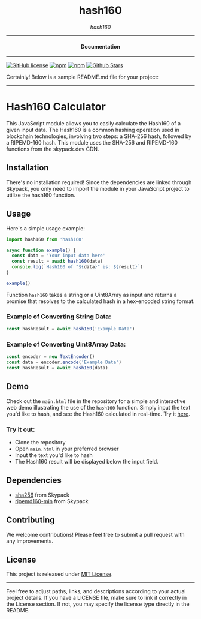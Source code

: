 <div align="center">  
  <h1>hash160</h1>
</div>

<div align="center">  
<i>hash160</i>
</div>

---

<div align="center">
<h4>Documentation</h4>
</div>

---

[![GitHub license](https://img.shields.io/badge/license-MIT-blue.svg)](https://github.com/brain-wallet/hash160/blob/gh-pages/LICENSE)
[![npm](https://img.shields.io/npm/v/hash160)](https://npmjs.com/package/hash160)
[![npm](https://img.shields.io/npm/dw/hash160.svg)](https://npmjs.com/package/hash160)
[![Github Stars](https://img.shields.io/github/stars/brain-wallet/hash160.svg)](https://github.com/brain-wallet/hash160/)

Certainly! Below is a sample README.md file for your project:

---

# Hash160 Calculator

This JavaScript module allows you to easily calculate the Hash160 of a given input data. The Hash160 is a common hashing operation used in blockchain technologies, involving two steps: a SHA-256 hash, followed by a RIPEMD-160 hash. This module uses the SHA-256 and RIPEMD-160 functions from the skypack.dev CDN.

## Installation

There's no installation required! Since the dependencies are linked through Skypack, you only need to import the module in your JavaScript project to utilize the hash160 function.

## Usage

Here's a simple usage example:

```javascript
import hash160 from 'hash160'

async function example() {
  const data = 'Your input data here'
  const result = await hash160(data)
  console.log(`Hash160 of "${data}" is: ${result}`)
}

example()
```

Function `hash160` takes a string or a Uint8Array as input and returns a promise that resolves to the calculated hash in a hex-encoded string format.

### Example of Converting String Data:

```javascript
const hashResult = await hash160('Example Data')
```

### Example of Converting Uint8Array Data:

```javascript
const encoder = new TextEncoder()
const data = encoder.encode('Example Data')
const hashResult = await hash160(data)
```

## Demo

Check out the `main.html` file in the repository for a simple and interactive web demo illustrating the use of the `hash160` function. Simply input the text you'd like to hash, and see the Hash160 calculated in real-time. Try it [here](./main.html).

### Try it out:

- Clone the repository
- Open `main.html` in your preferred browser
- Input the text you'd like to hash
- The Hash160 result will be displayed below the input field.

## Dependencies

- [sha256](https://cdn.skypack.dev/sha256) from Skypack
- [ripemd160-min](https://cdn.skypack.dev/ripemd160-min) from Skypack

## Contributing

We welcome contributions! Please feel free to submit a pull request with any improvements.

## License

This project is released under [MIT License](LICENSE).

---

Feel free to adjust paths, links, and descriptions according to your actual project details. If you have a LICENSE file, make sure to link it correctly in the License section. If not, you may specify the license type directly in the README.
